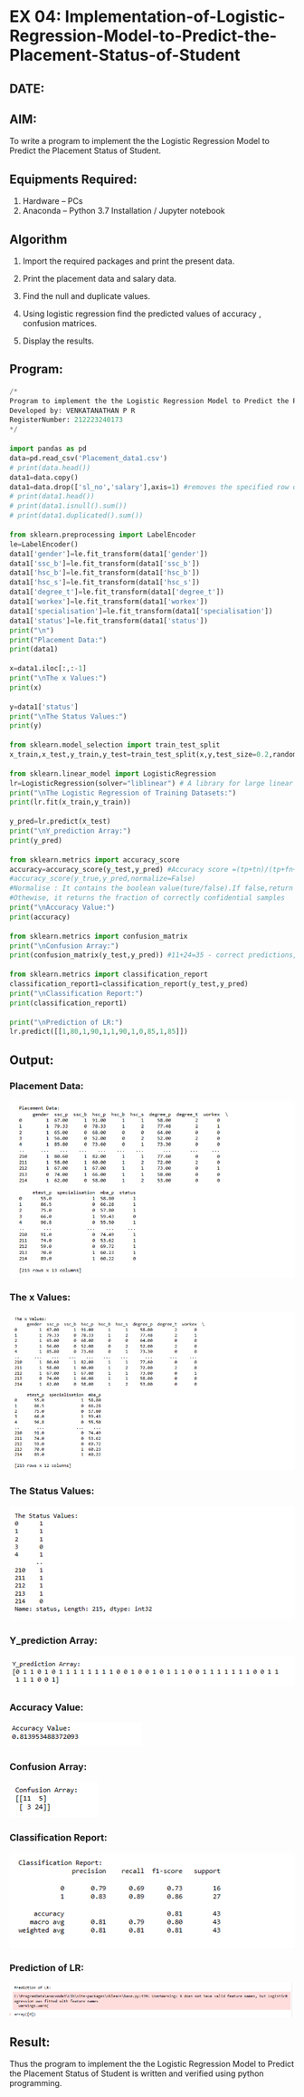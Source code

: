 # EX 04: Implementation-of-Logistic-Regression-Model-to-Predict-the-Placement-Status-of-Student

## DATE:

## AIM:
To write a program to implement the the Logistic Regression Model to Predict the Placement Status of Student.

## Equipments Required:
1. Hardware – PCs
2. Anaconda – Python 3.7 Installation / Jupyter notebook

## Algorithm

1. Import the required packages and print the present data.

2. Print the placement data and salary data.
3. Find the null and duplicate values.
4. Using logistic regression find the predicted values of accuracy , confusion matrices.
5. Display the results.

## Program:
```python
/*
Program to implement the the Logistic Regression Model to Predict the Placement Status of Student.
Developed by: VENKATANATHAN P R
RegisterNumber: 212223240173
*/

import pandas as pd
data=pd.read_csv('Placement_data1.csv')
# print(data.head())
data1=data.copy()
data1=data.drop(['sl_no','salary'],axis=1) #removes the specified row or column
# print(data1.head())
# print(data1.isnull().sum())
# print(data1.duplicated().sum())

from sklearn.preprocessing import LabelEncoder
le=LabelEncoder()
data1['gender']=le.fit_transform(data1['gender'])
data1['ssc_b']=le.fit_transform(data1['ssc_b'])
data1['hsc_b']=le.fit_transform(data1['hsc_b'])
data1['hsc_s']=le.fit_transform(data1['hsc_s'])
data1['degree_t']=le.fit_transform(data1['degree_t'])
data1['workex']=le.fit_transform(data1['workex'])
data1['specialisation']=le.fit_transform(data1['specialisation'])
data1['status']=le.fit_transform(data1['status'])
print("\n")
print("Placement Data:")
print(data1)

x=data1.iloc[:,:-1]
print("\nThe x Values:")
print(x)

y=data1['status']
print("\nThe Status Values:")
print(y)

from sklearn.model_selection import train_test_split
x_train,x_test,y_train,y_test=train_test_split(x,y,test_size=0.2,random_state=0)

from sklearn.linear_model import LogisticRegression
lr=LogisticRegression(solver="liblinear") # A library for large linear classification
print("\nThe Logistic Regression of Training Datasets:")
print(lr.fit(x_train,y_train))

y_pred=lr.predict(x_test)
print("\nY_prediction Array:")
print(y_pred)

from sklearn.metrics import accuracy_score
accuracy=accuracy_score(y_test,y_pred) #Accuracy score =(tp+tn)/(tp+fn+tn+fp)
#accuracy_score(y_true,y_pred,normalize=False)
#Normalise : It contains the boolean value(ture/false).If false,return the number of column
#Othewise, it returns the fraction of correctly confidential samples
print("\nAccuracy Value:")
print(accuracy)

from sklearn.metrics import confusion_matrix
print("\nConfusion Array:")
print(confusion_matrix(y_test,y_pred)) #11+24=35 - correct predictions, 5+3=8 incorrect predictions

from sklearn.metrics import classification_report
classification_report1=classification_report(y_test,y_pred)
print("\nClassification Report:")
print(classification_report1)

print("\nPrediction of LR:")
lr.predict([[1,80,1,90,1,1,90,1,0,85,1,85]])
```

## Output:

### Placement Data:

![alt text](<Screenshot 2024-04-22 115445.png>)

### The x Values:

![alt text](<Screenshot 2024-04-22 115504.png>)

### The Status Values:

![alt text](<Screenshot 2024-04-22 115518.png>)

### Y_prediction Array:

![alt text](<Screenshot 2024-04-22 115534.png>)

### Accuracy Value:

![alt text](<Screenshot 2024-04-22 115543.png>)

### Confusion Array:

![alt text](<Screenshot 2024-04-22 115551.png>)

### Classification Report:

![alt text](<Screenshot 2024-04-22 115600.png>)

### Prediction of LR:

![alt text](<Screenshot 2024-04-22 115612.png>)

## Result:
Thus the program to implement the the Logistic Regression Model to Predict the Placement Status of Student is written and verified using python programming.
